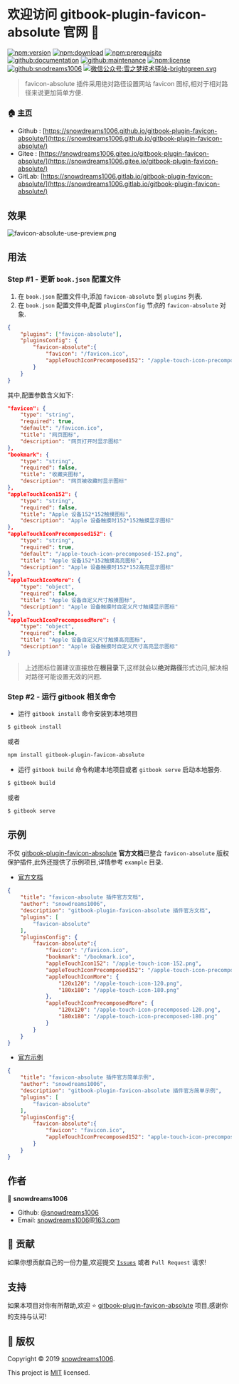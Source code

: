 # 欢迎访问 gitbook-plugin-favicon-absolute 官网 👋

[![npm:version](https://img.shields.io/npm/v/gitbook-plugin-favicon-absolute.svg)](https://www.npmjs.com/package/gitbook-plugin-favicon-absolute)
[![npm:download](https://img.shields.io/npm/dt/gitbook-plugin-favicon-absolute.svg)](https://www.npmjs.com/package/gitbook-plugin-favicon-absolute)
[![npm:prerequisite](https://img.shields.io/badge/gitbook-*-blue.svg)](https://www.npmjs.com/package/gitbook-plugin-favicon-absolute)
[![github:documentation](https://img.shields.io/badge/documentation-yes-brightgreen.svg)](https://github.com/snowdreams1006/gitbook-plugin-favicon-absolute#readme)
[![github:maintenance](https://img.shields.io/badge/Maintained%3F-yes-green.svg)](https://github.com/snowdreams1006/gitbook-plugin-favicon-absolute/graphs/commit-activity)
[![npm:license](https://img.shields.io/npm/l/gitbook-plugin-favicon-absolute.svg)](https://github.com/snowdreams1006/gitbook-plugin-favicon-absolute/blob/master/LICENSE)
[![github:snodreams1006](https://img.shields.io/badge/github-snowdreams1006-brightgreen.svg)](https://github.com/snowdreams1006)
[![微信公众号:雪之梦技术驿站-brightgreen.svg](https://img.shields.io/badge/%E5%BE%AE%E4%BF%A1%E5%85%AC%E4%BC%97%E5%8F%B7-%E9%9B%AA%E4%B9%8B%E6%A2%A6%E6%8A%80%E6%9C%AF%E9%A9%BF%E7%AB%99-brightgreen.svg)](https://snowdreams1006.github.io/snowdreams1006-wechat-public.jpeg)

> favicon-absolute 插件采用绝对路径设置网站 favicon 图标,相对于相对路径来说更加简单方便.

### 🏠 [主页](https://github.com/snowdreams1006/gitbook-plugin-favicon-absolute#readme)

- Github : [https://snowdreams1006.github.io/gitbook-plugin-favicon-absolute/](https://snowdreams1006.github.io/gitbook-plugin-favicon-absolute/)
- Gitee : [https://snowdreams1006.gitee.io/gitbook-plugin-favicon-absolute/](https://snowdreams1006.gitee.io/gitbook-plugin-favicon-absolute/)
- GitLab: [https://snowdreams1006.gitlab.io/gitbook-plugin-favicon-absolute/](https://snowdreams1006.gitlab.io/gitbook-plugin-favicon-absolute/)

## 效果

![favicon-absolute-use-preview.png](https://tva1.sinaimg.cn/large/006y8mN6ly1g96xsmfn4vj31dh0u07lw.jpg)

## 用法

### Step #1 - 更新 `book.json` 配置文件

1. 在 `book.json` 配置文件中,添加 `favicon-absolute` 到 `plugins` 列表.
2. 在 `book.json` 配置文件中,配置 `pluginsConfig` 节点的 `favicon-absolute` 对象.

```json
{
    "plugins": ["favicon-absolute"],
    "pluginsConfig": {
    	"favicon-absolute":{
            "favicon": "/favicon.ico",
            "appleTouchIconPrecomposed152": "/apple-touch-icon-precomposed-152.png"
        }
    }
}
```

其中,配置参数含义如下: 

```json
"favicon": {
	"type": "string",
	"required": true,
	"default": "/favicon.ico",
	"title": "网页图标",
	"description": "网页打开时显示图标"
},
"bookmark": {
	"type": "string",
	"required": false,
	"title": "收藏夹图标",
	"description": "网页被收藏时显示图标"
},
"appleTouchIcon152": {
	"type": "string",
	"required": false,
	"title": "Apple 设备152*152触摸图标",
	"description": "Apple 设备触摸时152*152触摸显示图标"
},
"appleTouchIconPrecomposed152": {
	"type": "string",
	"required": true,
	"default": "/apple-touch-icon-precomposed-152.png",
	"title": "Apple 设备152*152触摸高亮图标",
	"description": "Apple 设备触摸时152*152高亮显示图标"
},
"appleTouchIconMore": {
	"type": "object",
	"required": false,
	"title": "Apple 设备自定义尺寸触摸图标",
	"description": "Apple 设备触摸时自定义尺寸触摸显示图标"
},
"appleTouchIconPrecomposedMore": {
	"type": "object",
	"required": false,
	"title": "Apple 设备自定义尺寸触摸高亮图标",
	"description": "Apple 设备触摸时自定义尺寸高亮显示图标"
}
```

> 上述图标位置建议直接放在**根目录**下,这样就会以**绝对路径**形式访问,解决相对路径可能设置无效的问题.

### Step #2 - 运行 gitbook 相关命令

- 运行 `gitbook install` 命令安装到本地项目

```bash
$ gitbook install
```

或者

```bash
npm install gitbook-plugin-favicon-absolute
```

- 运行 `gitbook build` 命令构建本地项目或者 `gitbook serve` 启动本地服务.

```bash
$ gitbook build
```

或者

```bash
$ gitbook serve
```

## 示例

不仅 [gitbook-plugin-favicon-absolute](https://github.com/snowdreams1006/gitbook-plugin-favicon-absolute) **官方文档**已整合 `favicon-absolute` 版权保护插件,此外还提供了示例项目,详情参考 `example` 目录.

- [官方文档](https://github.com/snowdreams1006/gitbook-plugin-favicon-absolute/tree/master/docs)

```json
{
    "title": "favicon-absolute 插件官方文档",
    "author": "snowdreams1006",
    "description": "gitbook-plugin-favicon-absolute 插件官方文档",
    "plugins": [
        "favicon-absolute"
    ],
    "pluginsConfig": {
    	"favicon-absolute":{
            "favicon": "/favicon.ico",
            "bookmark": "/bookmark.ico",
            "appleTouchIcon152": "/apple-touch-icon-152.png",
            "appleTouchIconPrecomposed152": "/apple-touch-icon-precomposed-152.png",
            "appleTouchIconMore": {
                "120x120": "/apple-touch-icon-120.png",
                "180x180": "/apple-touch-icon-180.png"
            },
            "appleTouchIconPrecomposedMore": {
                "120x120": "/apple-touch-icon-precomposed-120.png",
                "180x180": "/apple-touch-icon-precomposed-180.png"
            }
        }
    }
}
```

- [官方示例](https://github.com/snowdreams1006/gitbook-plugin-favicon-absolute/tree/master/example)


```json
{
    "title": "favicon-absolute 插件官方简单示例",
    "author": "snowdreams1006",
    "description": "gitbook-plugin-favicon-absolute 插件官方简单示例",
    "plugins": [
        "favicon-absolute"
    ],
    "pluginsConfig":{
        "favicon-absolute":{
            "favicon": "favicon.ico",
            "appleTouchIconPrecomposed152": "apple-touch-icon-precomposed-152.png"
        }
    }
}
```

## 作者

👤 **snowdreams1006**

- Github: [@snowdreams1006](https://github.com/snowdreams1006)
- Email: [snowdreams1006@163.com](mailto:snowdreams1006@163.com)

## 🤝 贡献

如果你想贡献自己的一份力量,欢迎提交 [`Issues`](https://github.com/snowdreams1006/gitbook-plugin-favicon-absolute/issues) 或者 `Pull Request` 请求!

## 支持

如果本项目对你有所帮助,欢迎 ⭐️ [gitbook-plugin-favicon-absolute](https://github.com/snowdreams1006/gitbook-plugin-favicon-absolute) 项目,感谢你的支持与认可!

## 📝 版权

Copyright © 2019 [snowdreams1006](https://github.com/snowdreams1006).

This project is [MIT](https://github.com/snowdreams1006/gitbook-plugin-favicon-absolute/blob/master/LICENSE) licensed.